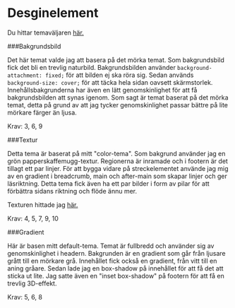 Desginelement
=======================

Du hittar temaväljaren [här.](theme-selector)

###Bakgrundsbild

Det här temat valde jag att basera på det mörka temat. Som bakgrundsbild fick det bli en trevlig naturbild. Bakgrundsbilden använder `background-attachment: fixed;` för att bilden ej ska röra sig. Sedan används `background-size: cover;` för att täcka hela sidan oavsett skärmstorlek. Innehållsbakgrunderna har även en lätt genomskinlighet för att få bakgrundsbilden att synas igenom. Som sagt är temat baserat på det mörka temat, detta på grund av att jag tycker genomskinlighet passar bättre på lite mörkare färger än ljusa.

Krav: 3, 6, 9

###Textur

Detta tema är baserat på mitt "color-tema". Som bakgrund använder jag en grön papperskaffemugg-textur. Regionerna är inramade och i footern är det tillagt ett par linjer. För att bygga vidare på streckelementet använde jag mig av en gradient i breadcrumb, main och after-main som skapar linjer och ger läsriktning. Detta tema fick även ha ett par bilder i form av pilar för att förbättra sidans riktning och flöde ännu mer.

Texturen hittade jag [här.](https://subtlepatterns.com/green-cup/)

Krav: 4, 5, 7, 9, 10

###Gradient

Här är basen mitt default-tema. Temat är fullbredd och använder sig av genomskinlighet i headern. Bakgrunden är en gradient som går från ljusare grått till en mörkare grå. Innehållet fick också en gradient, från vitt till en aning gråare. Sedan lade jag en box-shadow på innehållet för att få det att sticka ut lite. Jag satte även en "inset box-shadow" på footern för att få en trevlig 3D-effekt.

Krav: 5, 6, 8
